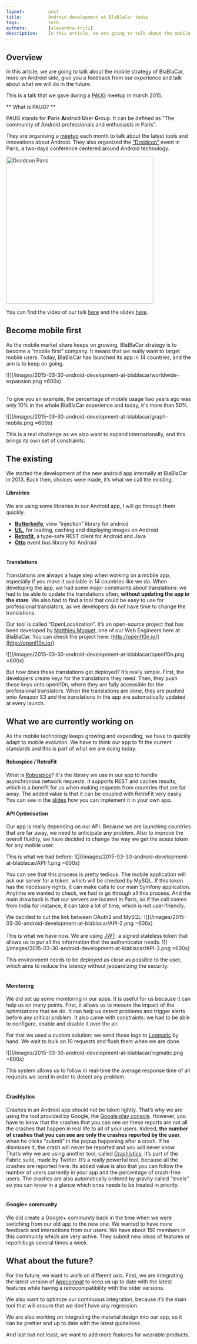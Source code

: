 ```yaml
---
layout:         post
title:          Android development at BlaBlaCar today
tags:           tech
authors:        [alexandra-tritz]
description:    In this article, we are going to talk about the mobile strategy of BlaBlaCar, more on Android side, give you a feedback from our experience and talk about what we will do in the future.
---
```


## Overview
In this article, we are going to talk about the mobile strategy of BlaBlaCar, more on Android side, give you a feedback from our experience and talk about what we will do in the future.

This is  a talk that we gave during a [PAUG](http://www.paug.fr/) meetup in march 2015.

** What is PAUG? **

PAUG stands for **P**aris **A**ndroid **U**ser **G**roup. It can be defined as "The community of Android professionals and enthusiasts in Paris".

They are organising a [meetup](http://www.meetup.com/Android-Paris/) each month to talk about the latest tools and innovations about Android. They also organized the [“Droidcon”](http://fr.droidcon.com/2014/) event in Paris, a two-days conference centered around Android technology.

<p class="text-center">
    <img src="../../images/2015-03-30-android-development-at-blablacar/blablacar-droidcon.jpg" alt="Droidcon Paris" width="400px" />
</p>

You can find the video of our talk [here](https://www.youtube.com/watch?v=B7jvwUbqApc) and the slides [here](https://speakerdeck.com/alexandratritz/developper-une-app-android-en-2015).


## Become mobile first

As the mobile market share keeps on growing, BlaBlaCar strategy is to become a “mobile first” company. It means that we really want to target mobile users. Today, BlaBlaCar has launched its app in 14 countries, and the aim is to keep on going.

![](/images/2015-03-30-android-development-at-blablacar/worldwide-expansion.png =600x)

<br>
To give you an example, the percentage of mobile usage two years ago was only 10% in the whole BlaBlaCar experience and today, it's more than 50%.

![](/images/2015-03-30-android-development-at-blablacar/graph-mobile.png =600x)

This is a real challenge as we also want to expand internationally, and this brings its own set of constraints.

## The existing

We started the development of the new android app internally at BlaBlaCar in 2013. Back then, choices were made, it’s what we call the existing.

#### Librairies
We are using some libraries in our Android app, I will go through them quickly.

* **[Butterknife](http://jakewharton.github.io/butterknife/)**, view “injection” library for android
* **[UIL](https://github.com/nostra13/Android-Universal-Image-Loader)**, for loading, caching and displaying images on Android
* **[Retrofit](http://square.github.io/retrofit/)**, a type-safe REST client for Android and Java
* **[Otto](http://square.github.io/otto/)** event bus library for Android
<br><br>

#### Translations
Translations are always a huge step when working on a mobile app, especially if you make it available in 14 countries like we do.
When developing the app, we had some major constraints about translations: we had to be able to update the translations often, **without updating the app in the store**. We also had to find a tool that could be easy to use for professional translators, as we developers do not have time to change the translations.

Our tool is called “OpenLocalization”. It’s an open-source project that has been developed by [Matthieu Moquet](/authors/#author-matthieu-moquet), one of our Web Engineers here at BlaBlaCar. You can check the project here: [http://openl10n.io/](http://openl10n.io/)

![](/images/2015-03-30-android-development-at-blablacar/openl10n.png =600x)

But how does these translations get deployed? It’s really simple. First, the developers create keys for the translations they need. Then, they push these keys onto openl10n, where they are fully accessible for the professional translators. When the translations are done, they are pushed onto Amazon S3 and the translations in the app are automatically updated at every launch.


## What we are currently working on

As the mobile technology keeps growing and expanding, we have to quickly adapt to mobile evolution. We have to think our app to fit the current standards and this is part of what we are doing today.

#### Robospice / RetroFit
What is [Robospice](https://github.com/stephanenicolas/robospice)? It's the library we use in our app to handle asynchronous network requests. It supports REST and caches results, which is a benefit for us when making requests from countries that are far away. 
The added value is that it can be coupled with RetroFit very easily. You can see in the [slides](https://speakerdeck.com/alexandratritz/developper-une-app-android-en-2015) how you can implement it in your own app.

#### API Optimisation
Our app is really depending on our API. Because we are launching countries that are far away, we need to anticipate any problem. Also to improve the overall fluidity, we have decided to change the way we get the acess token for any mobile user.

This is what we had before:
![](/images/2015-03-30-android-development-at-blablacar/API-1.png =600x)

You can see that this process is pretty tedious. The mobile application will ask our server for a token, which will be checked by MySQL. If this token has the necessary rights, it can make calls to our main Symfony application. Anytime we wanted to check, we had to go through all this process. And the main drawback is that our servers are located in Paris, so if the call comes from India for instance, it can take a lot of time, which is not user-friendly.

We decided to cut the link between OAuth2 and MySQL:
![](/images/2015-03-30-android-development-at-blablacar/API-2.png =600x)
<br><br>
This is what we have now. We are using [JWT](http://jwt.io/): a signed stateless token that allows us to put all the information that the authenticator needs.
![](/images/2015-03-30-android-development-at-blablacar/API-3.png =600x)

This environment needs to be deployed as close as possible to the user, which aims to reduce the latency without jeopardizing the security.
<br><br>

#### Monitoring
We did set up some monitoring in our apps. It is useful for us because it can help us on many points. First, it allows us to mesure the impact of the optimisations that we do. It can help us detect problems and trigger alerts before any critical problem.
It also came with constraints: we had to be able to configure, enable and disable it over the air.

For that we used a custom solution: we send those logs to [Logmatic](http://logmatic.io/) by hand. We wait to bulk on 10 requests and flush them when we are done.

![](/images/2015-03-30-android-development-at-blablacar/logmatic.png =600x)

This system allows us to follow in real-time the average response time of all requests we send in order to detect any problem.
<br><br>

#### Crashlytics

Crashes in an Android app should not be taken lightly. That’s why we are using the tool provided by Google, the [Google play console](https://play.google.com/apps/publish). However, you have to know that the crashes that you can see on these reports are not all the crashes that happen in real life to all of your users. Indeed, **the number of crashes that you can see are only the crashes reported by the user**, when he clicks “submit” in the popup happening after a crash. If he dismisses it, the crash will never be reported and you will never know. That’s why we are using another tool, called [Crashlytics](https://try.crashlytics.com/). It’s part of the Fabric suite, made by Twitter. It’s a really powerful tool, because all the crashes are reported here. Its added value is also that you can follow the number of users currently in your app and the percentage of crash-free users. The crashes are also automatically ordered by gravity called “levels” so you can know in a glance which ones needs to be treated in priority.
<br><br>

#### Google+ community 

We did create a Google+ community back in the time when we were switching from our old app to the new one. We wanted to have more feedback and interactions from our users. We have about 150 members in this community which are very active. They submit new ideas of features or report bugs several times a week. 


## What about the future?

For the future, we want to work on different axis.
First, we are integrating the latest version of [Appcompat](https://developer.android.com/tools/support-library/features.html) to keep us up to date with the latest features while having a retrocompatibility with the older versions.

We also want to optimize our continuous integration, because it’s the main tool that will ensure that we don’t have any regression.

We are also working on integrating the material design into our app, so it can be prettier and up to date with the latest guidelines.

And last but not least, we want to add more features for wearable products.

